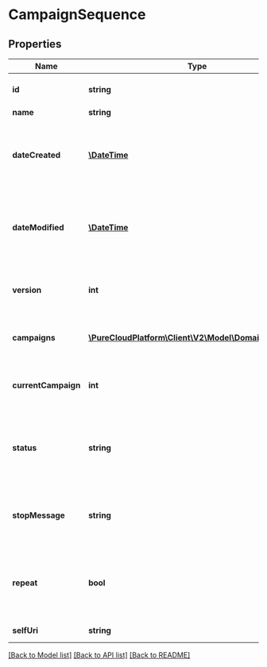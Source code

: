 # CampaignSequence

## Properties
Name | Type | Description | Notes
------------ | ------------- | ------------- | -------------
**id** | **string** | The globally unique identifier for the object. | [optional] 
**name** | **string** |  | [optional] 
**dateCreated** | [**\DateTime**](\DateTime.md) | Creation time of the entity. Date time is represented as an ISO-8601 string. For example: yyyy-MM-ddTHH:mm:ss.SSSZ | [optional] 
**dateModified** | [**\DateTime**](\DateTime.md) | Last modified time of the entity. Date time is represented as an ISO-8601 string. For example: yyyy-MM-ddTHH:mm:ss.SSSZ | [optional] 
**version** | **int** | Required for updates, must match the version number of the most recent update | [optional] 
**campaigns** | [**\PureCloudPlatform\Client\V2\Model\DomainEntityRef[]**](DomainEntityRef.md) | The ordered list of Campaigns that this CampaignSequence will run. | 
**currentCampaign** | **int** | A zero-based index indicating which Campaign this CampaignSequence is currently on. | 
**status** | **string** | The current status of the CampaignSequence. A CampaignSequence can be turned &#39;on&#39; or &#39;off&#39;. | 
**stopMessage** | **string** | A message indicating if and why a CampaignSequence has stopped unexpectedly. | [optional] 
**repeat** | **bool** | Indicates if a sequence should repeat from the beginning after the last campaign completes. Default is false. | [optional] 
**selfUri** | **string** | The URI for this object | [optional] 

[[Back to Model list]](../README.md#documentation-for-models) [[Back to API list]](../README.md#documentation-for-api-endpoints) [[Back to README]](../README.md)


